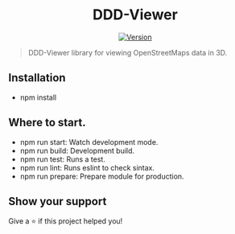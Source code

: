 <h1 align="center">DDD-Viewer</h1>
<p align="center">
  <a href="#" target="_blank">
  <img alt="Version" src="https://img.shields.io/badge/version-0.5.0-blue.svg?cacheSeconds=2592000" />
    </a>
 </p>

> DDD-Viewer library for viewing OpenStreetMaps data in 3D.

## Installation

- npm install

## Where to start.

 - npm run start: Watch development mode.
 - npm run build: Development build.
 - npm run test: Runs a test.
 - npm run lint: Runs eslint to check sintax.
 - npm run prepare: Prepare module for production.

## Show your support

Give a ⭐️ if this project helped you!



